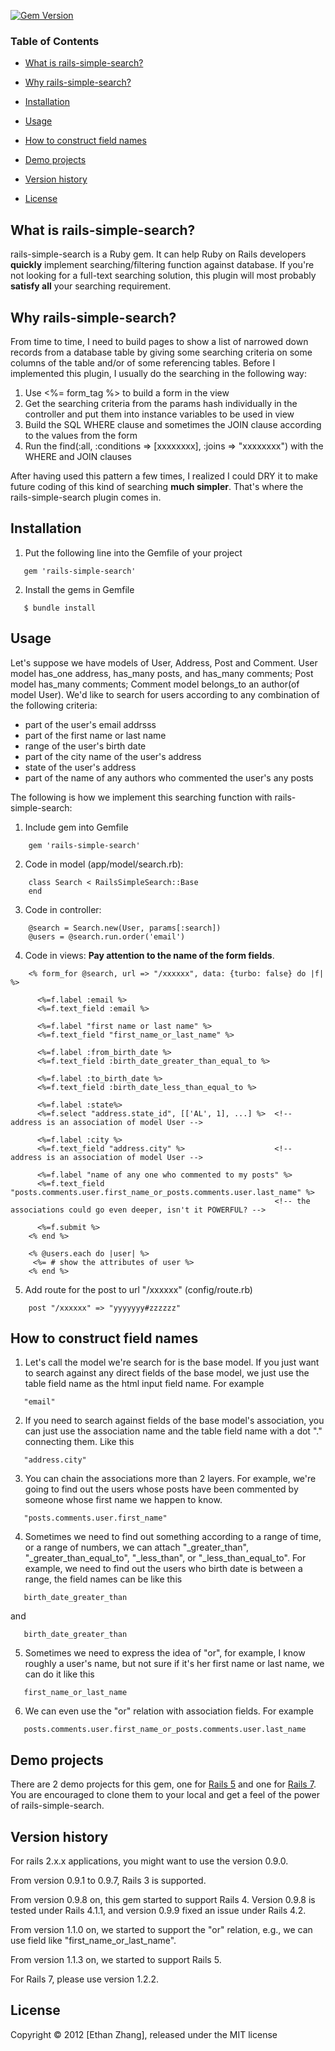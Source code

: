 [![Gem Version](https://badge.fury.io/rb/rails-simple-search.svg)](https://badge.fury.io/rb/rails-simple-search)

### Table of Contents

* [What is rails-simple-search?](#what-is-rails-simple-search)

* [Why rails-simple-search?](#why-rails-simple-search)

* [Installation](#installation)

* [Usage](#usage)

* [How to construct field names](#how-to-construct-field-names)

* [Demo projects](#demo-projects)

* [Version history](#version-history)

* [License](#license)

## What is rails-simple-search?
rails-simple-search is a Ruby gem. It can help Ruby on Rails developers **quickly**
implement searching/filtering function against database. If you're not looking
for a full-text searching solution, this plugin will most probably **satisfy all**
your searching requirement.

## Why rails-simple-search?
From time to time, I need to build pages to show a list of narrowed down records
from a database table by giving some searching criteria on some columns of the
table and/or of some referencing tables. Before I implemented this plugin, I usually
do the searching in the following way:

1. Use <%= form_tag %> to build a form in the view
2. Get the searching criteria from the params hash individually in the controller
   and put them into instance variables to be used in view
3. Build the SQL WHERE clause and sometimes the JOIN clause according to the
   values from the form
4. Run the find(:all, :conditions => [xxxxxxxx], :joins => "xxxxxxxx") with the
   WHERE and JOIN clauses

After having used this pattern a few times, I realized I could DRY it to make
future coding of this kind of searching **much simpler**. That's where the
rails-simple-search plugin comes in. 

## Installation
1. Put the following line into the Gemfile of your project
```
   gem 'rails-simple-search'
```

2. Install the gems in Gemfile
```
   $ bundle install
```

## Usage 

Let's suppose we have models of User, Address, Post and Comment. User model has_one
address, has_many posts, and has_many comments; Post model has_many comments; Comment
model belongs_to an author(of model User). We'd like to search for users according
to any combination of the following criteria:

* part of the user's email addrsss
* part of the first name or last name
* range of the user's birth date
* part of the city name of the user's address
* state of the user's address
* part of the name of any authors who commented the user's any posts

The following is how we implement this searching function with rails-simple-search:

1. Include gem into Gemfile
```  
    gem 'rails-simple-search'
```

2. Code in model (app/model/search.rb):
```
    class Search < RailsSimpleSearch::Base
    end
```

3. Code in controller: 
```
    @search = Search.new(User, params[:search])
    @users = @search.run.order('email')
```

4. Code in views:
   **Pay attention to the name of the form fields**.

```
    <% form_for @search, url => "/xxxxxx", data: {turbo: false} do |f| %>

      <%=f.label :email %>
      <%=f.text_field :email %>

      <%=f.label "first name or last name" %>
      <%=f.text_field "first_name_or_last_name" %>

      <%=f.label :from_birth_date %>
      <%=f.text_field :birth_date_greater_than_equal_to %>

      <%=f.label :to_birth_date %>
      <%=f.text_field :birth_date_less_than_equal_to %>

      <%=f.label :state%>
      <%=f.select "address.state_id", [['AL', 1], ...] %>  <!-- address is an association of model User -->

      <%=f.label :city %>
      <%=f.text_field "address.city" %>                    <!-- address is an association of model User -->

      <%=f.label "name of any one who commented to my posts" %>
      <%=f.text_field "posts.comments.user.first_name_or_posts.comments.user.last_name" %>
                                                           <!-- the associations could go even deeper, isn't it POWERFUL? -->

      <%=f.submit %>
    <% end %>

    <% @users.each do |user| %>
     <%= # show the attributes of user %>
    <% end %>
```

5. Add route for the post to url "/xxxxxx" (config/route.rb)
```
    post "/xxxxxx" => "yyyyyyy#zzzzzz"
```

## How to construct field names
1. Let's call the model we're search for is the base model. If you just want to search
against any direct fields of the base model, we just use the table field name as the html
input field name. For example
```
   "email"
```

2. If you need to search against fields of the base model's association, you can just
use the association name and the table field name with a dot "." connecting them. Like this
```
   "address.city"
```

3. You can chain the associations more than 2 layers. For example, we're going to
find out the users whose posts have been commented by someone whose first name we happen to know.
```
   "posts.comments.user.first_name"
```

4. Sometimes we need to find out something according to a range of time, or a range of numbers,
we can attach "_greater_than", "_greater_than_equal_to", "_less_than", or "_less_than_equal_to".
For example, we need to find out the users who birth date is between a range, the field names
can be like this
```
   birth_date_greater_than
```
and
```
   birth_date_greater_than
```

5. Sometimes we need to express the idea of "or", for example, I know roughly a user's name, but
not sure if it's her first name or last name, we can do it like this
```
   first_name_or_last_name
```

6. We can even use the "or" relation with association fields. For example
```
   posts.comments.user.first_name_or_posts.comments.user.last_name
```


## Demo projects
There are 2 demo projects for this gem, one for [Rails 5](https://github.com/yzhanginwa/demo_app_for_rails_simple_search)
and one for [Rails 7](https://github.com/yzhanginwa/rails_simple_search_demo). You are encouraged to clone them to your local and
get a feel of the power of rails-simple-search.

## Version history 
For rails 2.x.x applications, you might want to use the version 0.9.0. 

From version 0.9.1 to 0.9.7, Rails 3 is supported.

From version 0.9.8 on, this gem started to support Rails 4. Version 0.9.8 is tested under Rails 4.1.1, and version 0.9.9 fixed an issue under
Rails 4.2.

From version 1.1.0 on, we started to support the "or" relation, e.g., we can use field like "first_name_or_last_name".

From version 1.1.3 on, we started to support Rails 5.

For Rails 7, please use version 1.2.2.

## License

Copyright &copy; 2012 [Ethan Zhang], released under the MIT license
